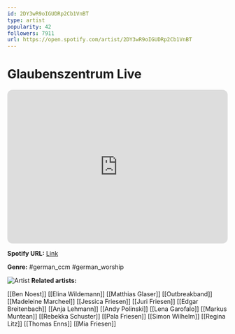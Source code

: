 ```yaml
---
id: 2DY3wR9oIGUDRp2Cb1VnBT
type: artist
popularity: 42
followers: 7911
url: https://open.spotify.com/artist/2DY3wR9oIGUDRp2Cb1VnBT
---
```

# Glaubenszentrum Live

<iframe style="border-radius:12px" src="https://open.spotify.com/embed/artist/2DY3wR9oIGUDRp2Cb1VnBT" width="100%" height="352" frameBorder="0" allowfullscreen="" allow="autoplay; clipboard-write; encrypted-media; fullscreen; picture-in-picture" loading="lazy"></iframe>

**Spotify URL:** [Link](https://open.spotify.com/artist/2DY3wR9oIGUDRp2Cb1VnBT)

**Genre:**  #german_ccm #german_worship

![Artist](https://i.scdn.co/image/ab6761610000e5eba4e97e45d342defece02ed20)
**Related artists:**

[[Ben Noest]]
[[Elina Wildemann]]
[[Matthias Glaser]]
[[Outbreakband]]
[[Madeleine Marcheel]]
[[Jessica Friesen]]
[[Juri Friesen]]
[[Edgar Breitenbach]]
[[Anja Lehmann]]
[[Andy Polinski]]
[[Lena Garofalo]]
[[Markus Muntean]]
[[Rebekka Schuster]]
[[Pala Friesen]]
[[Simon Wilhelm]]
[[Regina Litz]]
[[Thomas Enns]]
[[Mia Friesen]]
